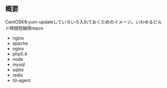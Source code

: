  概要
----
CentOS6をyum-updateしていろいろ入れておくためのイメージ。いわゆるビルド時間短縮用repos

- nginx
- apache
- nginx
- php5.4
- node
- mysql
- sqlite
- redis
- td-agent

